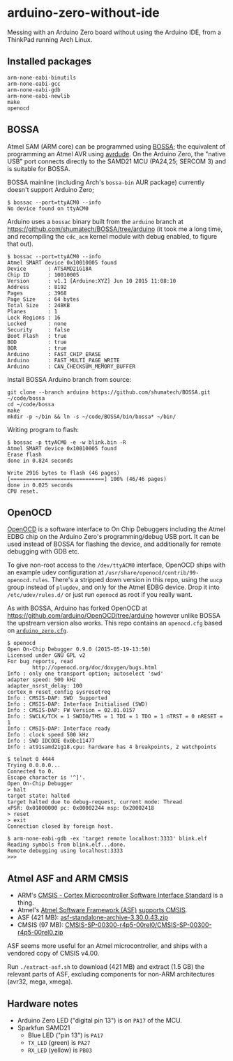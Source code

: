 arduino-zero-without-ide
========================

Messing with an Arduino Zero board without using the Arduino IDE, from a ThinkPad running Arch Linux.

Installed packages
------------------

```
arm-none-eabi-binutils
arm-none-eabi-gcc
arm-none-eabi-gdb
arm-none-eabi-newlib
make
openocd
```

BOSSA
-----

Atmel SAM (ARM core) can be programmed using [BOSSA]; the equivalent of programming an Atmel AVR using [avrdude]. On the Arduino Zero, the "native USB" port connects directly to the SAMD21 MCU (PA24,25; SERCOM 3) and is suitable for BOSSA.

BOSSA mainline (including Arch's `bossa-bin` AUR package) currently doesn't support Arduino Zero;

```
$ bossac --port=ttyACM0 --info
No device found on ttyACM0
```

Arduino uses a `bossac` binary built from the `arduino` branch at https://github.com/shumatech/BOSSA/tree/arduino (it took me a long time, and recompiling the `cdc_acm` kernel module with debug enabled, to figure that out).

```
$ bossac --port=ttyACM0 --info
Atmel SMART device 0x10010005 found
Device       : ATSAMD21G18A
Chip ID      : 10010005
Version      : v1.1 [Arduino:XYZ] Jun 10 2015 11:08:10
Address      : 8192
Pages        : 3968
Page Size    : 64 bytes
Total Size   : 248KB
Planes       : 1
Lock Regions : 16
Locked       : none
Security     : false
Boot Flash   : true
BOD          : true
BOR          : true
Arduino      : FAST_CHIP_ERASE
Arduino      : FAST_MULTI_PAGE_WRITE
Arduino      : CAN_CHECKSUM_MEMORY_BUFFER
```

Install BOSSA Arduino branch from source:

```
git clone --branch arduino https://github.com/shumatech/BOSSA.git ~/code/bossa
cd ~/code/bossa
make
mkdir -p ~/bin && ln -s ~/code/BOSSA/bin/bossa* ~/bin/
```

Writing program to flash:

```
$ bossac -p ttyACM0 -e -w blink.bin -R
Atmel SMART device 0x10010005 found
Erase flash
done in 0.824 seconds

Write 2916 bytes to flash (46 pages)
[==============================] 100% (46/46 pages)
done in 0.025 seconds
CPU reset.
```

OpenOCD
-------

[OpenOCD] is a software interface to On Chip Debuggers including the Atmel EDBG chip on the Arduino Zero's programming/debug USB port. It can be used instead of BOSSA for flashing the device, and additionally for remote debugging with GDB etc.

To give non-root access to the `/dev/ttyACM0` interface, OpenOCD ships with an example udev configuration at `/usr/share/openocd/contrib/99-openocd.rules`. There's a stripped down version in this repo, using the `uucp` group instead of `plugdev`, and only for the Atmel EDBG device. Drop it into `/etc/udev/rules.d/` or just run `openocd` as root if you really want.

As with BOSSA, Arduino has forked OpenOCD at https://github.com/arduino/OpenOCD/tree/arduino however unlike BOSSA the upstream version also works. This repo contains an `openocd.cfg` based on [`arduino_zero.cfg`][OpenOCD config].

```
$ openocd
Open On-Chip Debugger 0.9.0 (2015-05-19-13:50)
Licensed under GNU GPL v2
For bug reports, read
        http://openocd.org/doc/doxygen/bugs.html
Info : only one transport option; autoselect 'swd'
adapter speed: 500 kHz
adapter_nsrst_delay: 100
cortex_m reset_config sysresetreq
Info : CMSIS-DAP: SWD  Supported
Info : CMSIS-DAP: Interface Initialised (SWD)
Info : CMSIS-DAP: FW Version = 02.01.0157
Info : SWCLK/TCK = 1 SWDIO/TMS = 1 TDI = 1 TDO = 1 nTRST = 0 nRESET = 1
Info : CMSIS-DAP: Interface ready
Info : clock speed 500 kHz
Info : SWD IDCODE 0x0bc11477
Info : at91samd21g18.cpu: hardware has 4 breakpoints, 2 watchpoints
```

```
$ telnet 0 4444
Trying 0.0.0.0...
Connected to 0.
Escape character is '^]'.
Open On-Chip Debugger
> halt
target state: halted
target halted due to debug-request, current mode: Thread
xPSR: 0x01000000 pc: 0x00002244 msp: 0x20002418
> reset
> exit
Connection closed by foreign host.
```

```
$ arm-none-eabi-gdb -ex 'target remote localhost:3333' blink.elf
Reading symbols from blink.elf...done.
Remote debugging using localhost:3333
>>>
```



Atmel ASF and ARM CMSIS
-----------------------

* ARM's [CMSIS - Cortex Microcontroller Software Interface Standard][CMSIS] is a thing.
* Atmel's [Atmel Software Framework (ASF)][ASF] [supports CMSIS][ASF-CMSIS].
* ASF (421 MB): [asf-standalone-archive-3.30.0.43.zip][ASF download]
* CMSIS (97 MB): [CMSIS-SP-00300-r4p5-00rel0/CMSIS-SP-00300-r4p5-00rel0.zip][CMSIS download]

ASF seems more useful for an Atmel microcontroller, and ships with a vendored copy of CMSIS v4.00.

Run `./extract-asf.sh` to download (421 MB) and extract (1.5 GB) the relevant parts of ASF, excluding components for non-ARM architectures (avr32, mega, xmega).


Hardware notes
--------------

* Arduino Zero LED ("digital pin 13") is on `PA17` of the MCU.
* Sparkfun SAMD21
    * Blue LED ("pin 13") is `PA17`
    * `TX_LED` (green) is `PA27`
    * `RX_LED` (yellow) is `PB03`


[ASF download]: http://www.atmel.com/images/asf-standalone-archive-3.30.0.43.zip
[ASF-CMSIS]: http://asf.atmel.com/docs/latest/cmsis.html
[ASF]: http://asf.atmel.com/docs/latest/index.html
[BOSSA]: http://www.shumatech.com/web/products/bossa
[CMSIS download]: https://silver.arm.com/download/ARM_and_AMBA_Architecture/CMSIS-SP-00300-r4p5-00rel0/CMSIS-SP-00300-r4p5-00rel0.zip
[CMSIS]: http://www.arm.com/products/processors/cortex-m/cortex-microcontroller-software-interface-standard.php
[OpenOCD config]: https://github.com/arduino/OpenOCD/blob/arduino/tcl/board/arduino_zero.cfg
[OpenOCD]: http://openocd.org/
[avrdude]: http://www.nongnu.org/avrdude/
